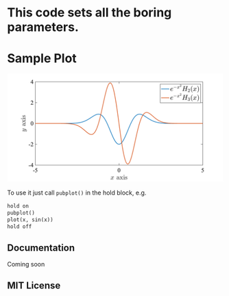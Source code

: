 # This code sets all the boring parameters.

# Sample Plot

![sample plot](https://github.com/tghira16/gstyle/blob/6c01bb56b3c0dec048a839ed29057b611880ff7e/example_plot.png)


To use it just call `pubplot()` in the hold block, e.g.
```
hold on 
pubplot()
plot(x, sin(x))
hold off
```

## Documentation
Coming soon


## MIT License
